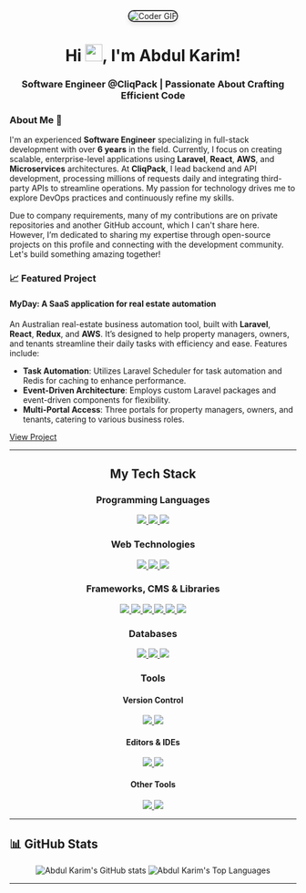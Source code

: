 <p align="center">
    <img 
        src="https://media.licdn.com/dms/image/v2/D5616AQGUhyduNNZwTQ/profile-displaybackgroundimage-shrink_350_1400/profile-displaybackgroundimage-shrink_350_1400/0/1721102916430?e=1734566400&v=beta&t=IS37vsGgqAj_MK7dN6HdhwnvgAsKOe2fEuUvV0N84jQ" 
        alt="Coder GIF" 
        style="border-radius: 15px; border: 2px solid #333; max-width: 100%; height: auto; box-shadow: 0 4px 8px rgba(0, 0, 0, 0.1);"
    />
</p>

<h1 align="center">Hi <img src="https://raw.githubusercontent.com/MartinHeinz/MartinHeinz/master/wave.gif" width="30px">, I'm Abdul Karim!</h1> 
<h3 align="center">Software Engineer @CliqPack | Passionate About Crafting Efficient Code</h3>



### About Me 🚀

I'm an experienced **Software Engineer** specializing in full-stack development with over **6 years** in the field. Currently, I focus on creating scalable, enterprise-level applications using **Laravel**, **React**, **AWS**, and **Microservices** architectures. At **CliqPack**, I lead backend and API development, processing millions of requests daily and integrating third-party APIs to streamline operations. My passion for technology drives me to explore DevOps practices and continuously refine my skills.

Due to company requirements, many of my contributions are on private repositories and another GitHub account, which I can't share here. However, I’m dedicated to sharing my expertise through open-source projects on this profile and connecting with the development community. Let's build something amazing together!

### 📈 Featured Project

#### **MyDay**: A SaaS application for real estate automation
An Australian real-estate business automation tool, built with **Laravel**, **React**, **Redux**, and **AWS**. It’s designed to help property managers, owners, and tenants streamline their daily tasks with efficiency and ease. Features include:
- **Task Automation**: Utilizes Laravel Scheduler for task automation and Redis for caching to enhance performance.
- **Event-Driven Architecture**: Employs custom Laravel packages and event-driven components for flexibility.
- **Multi-Portal Access**: Three portals for property managers, owners, and tenants, catering to various business roles.

[View Project](https://frontend-myday.cliqpack.com/)

---

<h2 align="center">My Tech Stack</h2>

<h3 align="center">Programming Languages</h3>
<p align="center">
  <a title="PHP" href="https://www.php.net/">
    <img src="https://img.shields.io/badge/PHP-%23777BB4.svg?&style=flat-square&logo=php&logoColor=white"/>
  </a>
  <a title="JavaScript" href="https://www.javascript.com/">
    <img src="https://img.shields.io/badge/JavaScript%20-%23323330.svg?&style=flat-square&logo=javascript&logoColor=%23F7DF1E"/>
  </a>
  <a title="Python" href="https://www.python.org/">
    <img src="https://img.shields.io/badge/Python%20-%2314354C.svg?&style=flat-square&logo=python&logoColor=white"/>
  </a>
</p>

<h3 align="center">Web Technologies</h3>
<p align="center">
  <a title="HTML5" href="https://www.w3schools.com/html/default.asp">
    <img src="https://img.shields.io/badge/HTML5%20-%23E34F26.svg?&style=flat-square&logo=html5&logoColor=white"/>
  </a>
  <a title="CSS3" href="https://www.w3schools.com/css/default.asp">
    <img src="https://img.shields.io/badge/CSS3%20-%231572B6.svg?&style=flat-square&logo=css3&logoColor=white"/>
  </a>
  <a title="Markdown" href="https://www.markdownguide.org/">
    <img src="https://img.shields.io/badge/Markdown-%23000000.svg?&style=flat-square&logo=markdown&logoColor=white"/>
  </a>
</p>

<h3 align="center">Frameworks, CMS & Libraries</h3>
<p align="center">
  <a title="Laravel" href="https://www.laravel.com/">
    <img src="https://img.shields.io/badge/Laravel%20-%23FF2D20.svg?&style=flat-square&logo=laravel&logoColor=white"/>
  </a>
  <a title="Livewire" href="https://laravel-livewire.com/">
    <img src="https://img.shields.io/badge/Laravel%20Livewire%20-%23FF2D20.svg?&style=flat-square&logo=laravel-livewire&logoColor=white"/>
  </a>
  <a title="Vue.js" href="https://vuejs.org/">
    <img src="https://img.shields.io/badge/VueJs%20-%2335495e.svg?&style=flat-square&logo=vue.js&logoColor=%234FC08D"/>
  </a>
  <a title="React" href="https://reactjs.org/">
    <img src="https://img.shields.io/badge/React-20232A?style=flat-square&logo=react&logoColor=61DAFB"/>
  </a>
  <a title="Bootstrap" href="https://getbootstrap.com/">
    <img src="https://img.shields.io/badge/Bootstrap%20-%23563D7C.svg?&style=flat-square&logo=bootstrap&logoColor=white"/>
  </a>
  <a title="Tailwind CSS" href="https://tailwindcss.com/">
    <img src="https://img.shields.io/badge/TailwindCSS%20-%2338B2AC.svg?&style=flat-square&logo=tailwind-css&logoColor=white"/>
  </a>
</p>

<h3 align="center">Databases</h3>
<p align="center">
  <a title="SQLite" href="https://www.sqlite.org/index.html">
    <img src="https://img.shields.io/badge/SQLite%20-%23003B57.svg?&style=flat-square&logo=sqlite&logoColor=white"/>
  </a>
  <a title="MySQL" href="https://www.mysql.com/">
    <img src="http://img.shields.io/badge/-MySQL-%234479A1?style=flat-square&logo=mysql&logoColor=ffffff"/>
  </a>
  <a title="PostgreSQL" href="https://www.postgresql.org/">
    <img src="https://img.shields.io/badge/PostgreSQL%20-%23336791.svg?&style=flat-square&logo=postgresql&logoColor=white"/>
  </a>
</p>

<h3 align="center">Tools</h3>
<h4 align="center">Version Control</h4>
<p align="center">
  <a title="Git" href="https://git-scm.com/">
    <img src="https://img.shields.io/badge/Git%20-%23F05033.svg?&style=flat-square&logo=git&logoColor=white"/>
  </a>
  <a title="GitHub" href="https://github.com/iamabdulkarim">
    <img src="https://img.shields.io/badge/GitHub%20-%23121011.svg?&style=flat-square&logo=github&logoColor=white"/>
  </a>
</p>

<h4 align="center">Editors & IDEs</h4>
<p align="center">
  <a title="VSCode" href="https://code.visualstudio.com/">
    <img src="https://img.shields.io/badge/VSCode-%23007ACC?style=flat-square&logo=visual-studio-code"/>
  </a>
  <a title="PHPStorm" href="https://www.jetbrains.com/phpstorm/">
    <img src="https://img.shields.io/badge/PhpStorm-%239250f5?style=flat-square&logo=phpstorm"/>
  </a>
</p>

<h4 align="center">Other Tools</h4>
<p align="center">
  <a title="Selenium" href="https://selenium-python.readthedocs.io/">
    <img src="https://img.shields.io/badge/Selenium-%23006567?style=flat-square&logo=selenium&logoColor=white"/>
  </a>
  <a title="Netlify" href="https://www.netlify.com/">
    <img src="https://img.shields.io/badge/Netlify-%2300C7B7?style=flat-square&logo=netlify&logoColor=white"/>
  </a>
</p>

---

## 📊 GitHub Stats

<p align="center">
  <img src="https://github-readme-stats.vercel.app/api?username=iamabdulkarim&show_icons=true&hide_border=true" alt="Abdul Karim's GitHub stats" />
  <img src="https://github-readme-stats.vercel.app/api/top-langs/?username=iamabdulkarim&langs_count=8&count_private=true&layout=compact&theme=react&hide_border=true&bg_color=0D1117" alt="Abdul Karim's Top Languages" />
</p>

---

[website]: https://github.com/iamabdulkarim/iamabdulkarim
